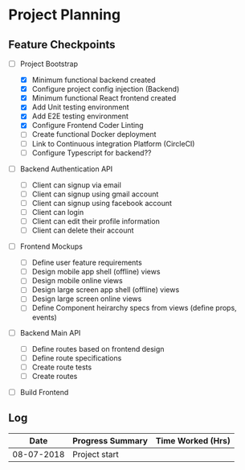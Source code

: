 # Project Planning


## Feature Checkpoints
  - [ ] Project Bootstrap
    - [x] Minimum functional backend created
    - [x] Configure project config injection (Backend)
    - [x] Minimum functional React frontend created
    - [x] Add Unit testing environment
    - [x] Add E2E testing environment
    - [x] Configure Frontend Coder Linting
    - [ ] Create functional Docker deployment
    - [ ] Link to Continuous integration Platform (CircleCI)
    - [ ] Configure Typescript for backend??

  - [ ] Backend Authentication API
    - [ ] Client can signup via email
    - [ ] Client can signup using gmail account
    - [ ] Client can signup using facebook account
    - [ ] Client can login
    - [ ] Client can edit their profile information
    - [ ] Client can delete their account

  - [ ] Frontend Mockups
    - [ ] Define user feature requirements
    - [ ] Design mobile app shell (offline) views
    - [ ] Design mobile online views
    - [ ] Design large screen app shell (offline) views
    - [ ] Design large screen online views
    - [ ] Define Component heirarchy specs from views (define props, events)
  
  - [ ] Backend Main API
    - [ ] Define routes based on frontend design
    - [ ] Define route specifications
    - [ ] Create route tests
    - [ ] Create routes
  
  - [ ] Build Frontend


## Log
  | Date        | Progress Summary                                                       | Time Worked (Hrs)|
  | ----------- | ---------------------------------------------------------------------- | ---------------- |
  | 08-07-2018  | Project start                                                          |  